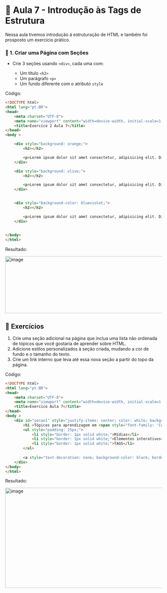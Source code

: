 # 📌 Aula 7 - Introdução às Tags de Estrutura

Nessa aula tivemos introdução á estruturação de HTML e também foi prosposto um exercício prático.

### 🧱 1. Criar uma Página com Seções

* Crie 3 seções usando `<div>`, cada uma com:

  * Um título `<h2>`
  * Um parágrafo `<p>`
  * Um fundo diferente com o atributo `style`

 Código:

```html
<!DOCTYPE html>
<html lang="pt-BR">
<head>
    <meta charset="UTF-8">
    <meta name="viewport" content="width=device-width, initial-scale=1.0">
    <title>Exercíco 2 Aula 7</title>
</head>
<body >

    <div style="background: orange;">
        <h2></h2>

        <p>Lorem ipsum dolor sit amet consectetur, adipisicing elit. Dignissimos itaque sequi, reprehenderit quam, placeat fuga et architecto officiis perferendis perspiciatis recusandae asperiores pariatur eaque repellendus veniam omnis error sunt adipisci!</p>
    </div>

    <div style="background: olive;">
        <h2></h2>

        <p>Lorem ipsum dolor sit amet consectetur, adipisicing elit. Dignissimos itaque sequi, reprehenderit quam, placeat fuga et architecto officiis perferendis perspiciatis recusandae asperiores pariatur eaque repellendus veniam omnis error sunt adipisci!</p>
    </div>
 

    <div style="background-color: blueviolet;">
        <h2></h2>

        <p>Lorem ipsum dolor sit amet consectetur, adipisicing elit. Dignissimos itaque sequi, reprehenderit quam, placeat fuga et architecto officiis perferendis perspiciatis recusandae asperiores pariatur eaque repellendus veniam omnis error sunt adipisci!</p>
    </div>
 
 
</body>
</html>
```

Resultado:

<img width="953" height="183" alt="image" src="https://github.com/user-attachments/assets/1df89a01-811f-4b1b-8429-7cfaec09aace" />


## 🧠 Exercícios 

1. Crie uma seção adicional na página que inclua uma lista não ordenada de tópicos que você gostaria de aprender sobre HTML.
2. Adicione estilos personalizados à seção criada, mudando a cor de fundo e o tamanho do texto.
3. Crie um link interno que leva até essa nova seção a partir do topo da página.

Código:

```html
<!DOCTYPE html>
<html lang="pt-BR">
<head>
    <meta charset="UTF-8">
    <meta name="viewport" content="width=device-width, initial-scale=1.0">
    <title>Exercíco Aula 7</title>
</head>
<body >
    <div id="secao1" style="justify-items: center; color: white; background-color: orange; padding-top: 10px; text-align: center; height: 300px;">
        <h1 >Tópicos para aprendizagem em <span style="font-family: 'Courier New', Courier, monospace;">HTML</span></h1>
        <ul style="padding: 25px;">
            <li style="border: 1px solid white;">Mídias</li>
            <li style="border: 1px solid white;">Elementos interativos</li>
            <li style="border: 1px solid white;">TAGS</li>
        </ul>
        
        <a style="text-decoration: none; background-color: black; border: 1px solid white; color: white; padding: 15px;" href="#secao1">Ir para seção 1</a>
    </div>
</body>
</html>
```

Resultado:

<img width="940" height="322" alt="image" src="https://github.com/user-attachments/assets/7c7f0fbb-3b63-474e-b40a-0c5c4b7a2049" />

